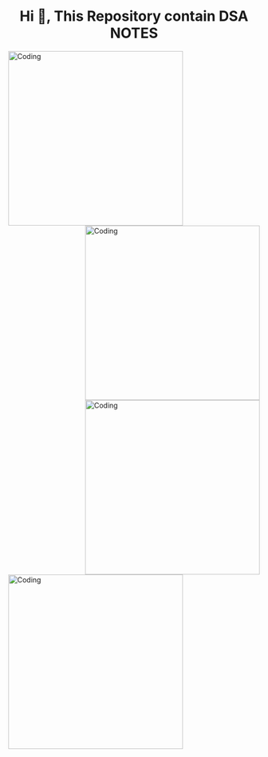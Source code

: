 <h1 align="center">Hi 👋, This Repository contain DSA NOTES</h1>

<img align="left" alt="Coding" width="350"  src="https://blog.penjee.com/wp-content/uploads/2015/11/binary-search-tree-sorted-array-animation.gif">
<img align="right" alt="Coding" width="350"  src="https://blog.penjee.com/wp-content/uploads/2015/12/optimal-binary-search-tree-from-sorted-array.gif">
<img align="right" alt="Coding" width="350"  src="https://blog.penjee.com/wp-content/uploads/2015/11/binary-search-tree-degenerating-demo-animation.gif">
<img align="left" alt="Coding" width="350"  src="https://blog.penjee.com/wp-content/uploads/2015/11/binary-search-tree-insertion-animation.gif">

